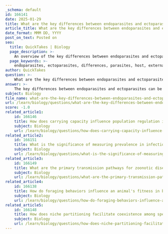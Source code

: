 ```yaml
---
_schema: default
id: 166141
date: 2025-01-29
title: What are the key differences between endoparasites and ectoparasites?
article_title: What are the key differences between endoparasites and ectoparasites?
date_format: MMM DD, YYYY
post_on_text: Posted on
seo:
  title: QuickTakes | Biology
  page_description: >-
    An overview of the key differences between endoparasites and ectoparasites, including their locations, life cycles, detection methods, impacts on the host, and nutritional dependencies.
  page_keywords: >-
    endoparasites, ectoparasites, differences, parasites, host, external surface, internal body, life cycle, mobility, detection, diagnosis, impact, nutritional dependence, health issues, infestation
author: QuickTakes
question: >-
    What are the key differences between endoparasites and ectoparasites?
answer: >-
    The key differences between endoparasites and ectoparasites can be summarized as follows:\n\n1. **Location**:\n   - **Ectoparasites**: These parasites live on the external surface of the host's body. Common examples include fleas, ticks, and lice. They interact directly with the host's skin or outer body layers.\n   - **Endoparasites**: In contrast, endoparasites reside inside the host's body, often found in organs, tissues, or even individual cells. Examples include tapeworms, nematodes, and certain protozoans.\n\n2. **Life Cycle and Mobility**:\n   - **Ectoparasites**: They are often mobile and can jump or crawl from one host to another. Their life cycles may involve direct contact with the host, and they can be temporary, intermittent, or permanent.\n   - **Endoparasites**: These parasites typically have more complex life cycles that may involve multiple hosts for transmission. They are generally less mobile and rely on the host's internal environment for survival.\n\n3. **Detection and Diagnosis**:\n   - **Ectoparasites**: They are easier to detect since they are visible on the host's body. Infestations can often be identified through physical examination.\n   - **Endoparasites**: Detection is more challenging, as they are often diagnosed through symptoms or medical tests, such as stool examinations or imaging techniques.\n\n4. **Impact on Host**:\n   - **Ectoparasites**: While they can cause irritation and discomfort, they typically cause less severe damage compared to endoparasites. Their effects may include skin conditions and allergic reactions.\n   - **Endoparasites**: These parasites can be more harmful, often leading to significant health issues, including malnutrition, organ damage, and various diseases.\n\n5. **Nutritional Dependence**:\n   - **Ectoparasites**: They may feed on the host's blood or other external tissues.\n   - **Endoparasites**: They rely entirely on the host for their nutrition, often absorbing nutrients directly from the host's internal environment.\n\nIn summary, the primary distinction lies in their habitat—ectoparasites live on the surface of the host, while endoparasites inhabit the host's internal body. Both types of parasites have evolved specialized adaptations to exploit their hosts for resources and reproduction, contributing to their survival and impact on host health.
subject: Biology
file_name: what-are-the-key-differences-between-endoparasites-and-ectoparasites.md
url: /learn/biology/questions/what-are-the-key-differences-between-endoparasites-and-ectoparasites
score: -1.0
related_article1:
    id: 166146
    title: How does carrying capacity influence population regulation in density-dependent growth?
    subject: Biology
    url: /learn/biology/questions/how-does-carrying-capacity-influence-population-regulation-in-densitydependent-growth
related_article2:
    id: 166151
    title: What is the significance of measuring prevalence in infection dynamics?
    subject: Biology
    url: /learn/biology/questions/what-is-the-significance-of-measuring-prevalence-in-infection-dynamics
related_article3:
    id: 166149
    title: What are the primary transmission pathways for zoonotic diseases?
    subject: Biology
    url: /learn/biology/questions/what-are-the-primary-transmission-pathways-for-zoonotic-diseases
related_article4:
    id: 166138
    title: How do foraging behaviors influence an animal's fitness in behavioral ecology?
    subject: Biology
    url: /learn/biology/questions/how-do-foraging-behaviors-influence-an-animals-fitness-in-behavioral-ecology
related_article5:
    id: 166148
    title: How does niche partitioning facilitate coexistence among species?
    subject: Biology
    url: /learn/biology/questions/how-does-niche-partitioning-facilitate-coexistence-among-species
---
```


&nbsp;